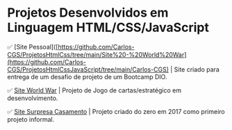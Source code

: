 # Projetos Desenvolvidos em Linguagem HTML/CSS/JavaScript

✅ [Site Pessoal]([https://github.com/Carlos-CGS/ProjetosHtmlCss/tree/main/Site%20-%20World%20War](https://github.com/Carlos-CGS/ProjetosHtmlCssJavaScript/tree/main/Carlos-CGS) | Site criado para entrega de um desafio de projeto de um Bootcamp DIO.

✅ [Site World War](https://github.com/Carlos-CGS/ProjetosHtmlCss/tree/main/Site%20-%20World%20War) | Projeto de Jogo de cartas/estratégico em desenvolvimento. 

✅ [Site Surpresa Casamento](https://github.com/Carlos-CGS/ProjetosHtmlCss/tree/main/Site_Surpresa_Casameno-2017-primeiroProjeto) | Projeto criado do zero em 2017 como primeiro projeto informal.

